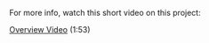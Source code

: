 For more info, watch this short video on this project:

[Overview Video](https://youtu.be/gTk2HjM0wyA) (1:53)
